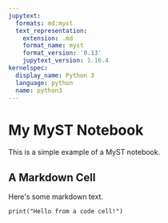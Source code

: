 ```yaml
---
jupytext:
  formats: md:myst
  text_representation:
    extension: .md
    format_name: myst
    format_version: '0.13'
    jupytext_version: 1.16.4
kernelspec:
  display_name: Python 3
  language: python
  name: python3
---
```


# My MyST Notebook

This is a simple example of a MyST notebook.

## A Markdown Cell

Here's some markdown text.

```{code-cell} ipython3
print("Hello from a code cell!")

